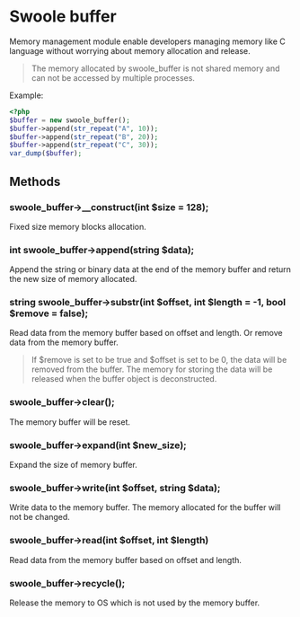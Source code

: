 # Swoole buffer

Memory management module enable developers managing memory like C language without worrying about memory allocation and release.

> The memory allocated by swoole_buffer is not shared memory and can not be accessed by multiple processes.

Example:

``` php
<?php
$buffer = new swoole_buffer();
$buffer->append(str_repeat("A", 10));
$buffer->append(str_repeat("B", 20));
$buffer->append(str_repeat("C", 30));
var_dump($buffer);
```

## Methods

### swoole_buffer->__construct(int $size = 128);

Fixed size memory blocks allocation.

### int swoole_buffer->append(string $data);

Append the string or binary data at the end of the memory buffer and return the new size of memory allocated.

### string swoole_buffer->substr(int $offset, int $length = -1, bool $remove = false);

Read data from the memory buffer based on offset and length. Or remove data from the memory buffer.

> If $remove is set to be true and $offset is set to be 0, the data will be removed from the buffer. The memory for storing the data will be released when the buffer object is deconstructed.

### swoole_buffer->clear();

The memory buffer will be reset.

### swoole_buffer->expand(int $new_size);

Expand the size of memory buffer.

### swoole_buffer->write(int $offset, string $data);

Write data to the memory buffer. The memory allocated for the buffer will not be changed.

### swoole_buffer->read(int $offset, int $length)

Read data from the memory buffer based on offset and length.

### swoole_buffer->recycle();

Release the memory to OS which is not used by the memory buffer.



